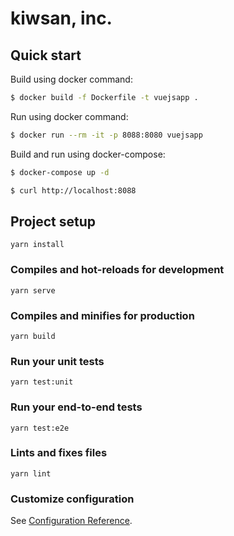 # kiwsan, inc.

## Quick start

Build using docker command:

```bash
$ docker build -f Dockerfile -t vuejsapp . 
```

Run using docker command:

```bash
$ docker run --rm -it -p 8088:8080 vuejsapp
```

Build and run using docker-compose:

```bash
$ docker-compose up -d
```

```bash
$ curl http://localhost:8088
```

## Project setup
```
yarn install
```

### Compiles and hot-reloads for development
```
yarn serve
```

### Compiles and minifies for production
```
yarn build
```

### Run your unit tests
```
yarn test:unit
```

### Run your end-to-end tests
```
yarn test:e2e
```

### Lints and fixes files
```
yarn lint
```

### Customize configuration
See [Configuration Reference](https://cli.vuejs.org/config/).
